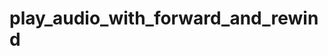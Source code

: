 # play_audio_with_forward_and_rewind
[]("https://github.com/10Lee/simple-flutter-audioplayer/blob/main/screenshot%20simple%20audioplaers%20flutter.jpg?raw=true")

